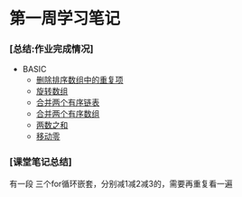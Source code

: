 # 第一周学习笔记
### [总结:作业完成情况]
- BASIC
    - [删除排序数组中的重复项](./removeDuplicates.java)
    - [旋转数组](./rotate.java)
    - [合并两个有序链表](./mergeTwoLists.java)
    - [合并两个有序数组](./merge.java)
    - [两数之和]()
    - [移动零]()



### [课堂笔记总结]
有一段 三个for循环嵌套，分别减1减2减3的，需要再重复看一遍
